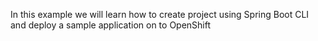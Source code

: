 In this example we will learn how to create project using Spring Boot CLI and deploy a sample application on to OpenShift
